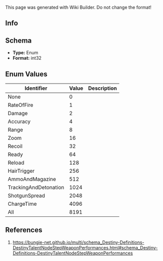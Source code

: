 <span class="wiki-builder">This page was generated with Wiki Builder. Do not change the format!</span>

## Info

## Schema
* **Type:** Enum
* **Format:** int32

## Enum Values
Identifier | Value | Description
---------- | ----- | -----------
None | 0 | 
RateOfFire | 1 | 
Damage | 2 | 
Accuracy | 4 | 
Range | 8 | 
Zoom | 16 | 
Recoil | 32 | 
Ready | 64 | 
Reload | 128 | 
HairTrigger | 256 | 
AmmoAndMagazine | 512 | 
TrackingAndDetonation | 1024 | 
ShotgunSpread | 2048 | 
ChargeTime | 4096 | 
All | 8191 | 

## References
1. https://bungie-net.github.io/multi/schema_Destiny-Definitions-DestinyTalentNodeStepWeaponPerformances.html#schema_Destiny-Definitions-DestinyTalentNodeStepWeaponPerformances
